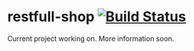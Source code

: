 # restfull-shop [![Build Status](https://travis-ci.org/rmitula/restfull-shop.svg?branch=master)](https://travis-ci.org/rmitula/restfull-shop)

Current project working on. More information soon.
